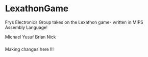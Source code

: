 # LexathonGame
Frys Electronics Group takes on the Lexathon game- written in MIPS Assembly Language!

Michael
Yusuf
Brian
Nick
###
Making changes here !!!
